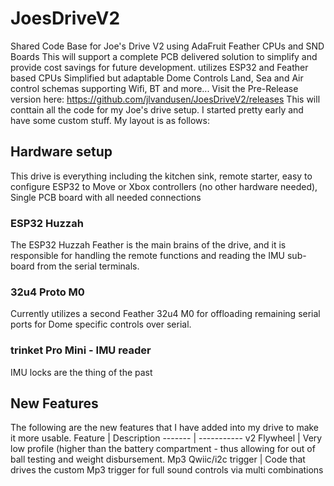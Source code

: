 # JoesDriveV2
Shared Code Base for Joe's Drive V2 using AdaFruit Feather CPUs and SND Boards
This will support a complete PCB delivered solution to simplify and provide cost savings for future development.
utilizes ESP32 and Feather based CPUs
Simplified but adaptable Dome Controls
Land, Sea and Air control schemas supporting Wifi, BT and more...
Visit the Pre-Release version here: https://github.com/jlvandusen/JoesDriveV2/releases 
This will conttain all the code for my Joe's drive setup. I started pretty early and have some custom stuff. My layout is as follows:

## Hardware setup
This drive is everything including the kitchen sink, remote starter, easy to configure ESP32 to Move or Xbox controllers (no other hardware needed), Single PCB board with all needed connections


### ESP32 Huzzah
The ESP32 Huzzah Feather is the main brains of the drive, and it is responsible for handling the remote functions and reading the IMU sub-board from the serial terminals.

### 32u4 Proto M0
Currently utilizes a second Feather 32u4 M0 for offloading remaining serial ports for Dome specific controls over serial.


### trinket Pro Mini - IMU reader
IMU locks are the thing of the past

## New Features
The following are the new features that I have added into my drive to make it more usable.
Feature | Description
------- | -----------
v2 Flywheel | Very low profile (higher than the battery compartment - thus allowing for out of ball testing and weight disbursement.
Mp3 Qwiic/i2c trigger | Code that drives the custom Mp3 trigger for full sound controls via multi combinations
